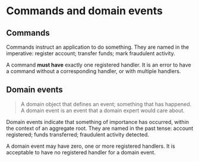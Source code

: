 # Commands and domain events

## Commands

Commands instruct an application to do something. They are named in the imperative: register account; transfer funds; mark fraudulent activity.

A command **must have** exactly one registered handler. It is an error to have a command without a corresponding handler, or with multiple handlers.

## Domain events

> A domain object that defines an event; something that has happened. A domain event is an event that a domain expert would care about.

Domain events indicate that something of importance has occurred,  within the context of an aggregate root. They are named in the past tense: account registered; funds transferred; fraudulent activity detected.

A domain event may have zero, one or more registered handlers. It is acceptable to have no registered handler for a domain event.
